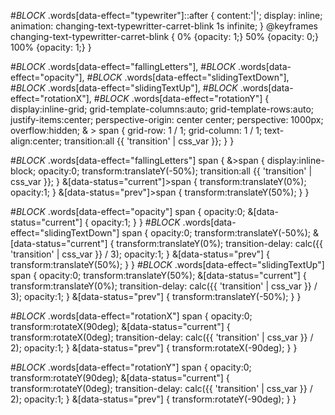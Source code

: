 #_BLOCK_ .words[data-effect="typewriter"]::after {
  content:'|';
  display: inline;
  animation: changing-text-typewritter-carret-blink 1s infinite;
}
@keyframes changing-text-typewritter-carret-blink {
  0% {opacity: 1;}
  50% {opacity: 0;}
  100% {opacity: 1;}
}


#_BLOCK_ .words[data-effect="fallingLetters"],
#_BLOCK_ .words[data-effect="opacity"],
#_BLOCK_ .words[data-effect="slidingTextDown"],
#_BLOCK_ .words[data-effect="slidingTextUp"],
#_BLOCK_ .words[data-effect="rotationX"],
#_BLOCK_ .words[data-effect="rotationY"] {
  display:inline-grid;
  grid-template-columns:auto;
  grid-template-rows:auto;
  justify-items:center;
  perspective-origin: center center;
  perspective: 1000px;
  overflow:hidden;
  & > span {
    grid-row: 1 / 1;
    grid-column: 1 / 1;
    text-align:center;
    transition:all {{ 'transition' | css_var }};
  }
}


#_BLOCK_ .words[data-effect="fallingLetters"] span {
  &>span {
    display:inline-block;
    opacity:0;
    transform:translateY(-50%);
    transition:all {{ 'transition' | css_var }};
  }
  &[data-status="current"]>span {
    transform:translateY(0%);
    opacity:1;
  }
  &[data-status="prev"]>span {
    transform:translateY(50%);
  }
}

#_BLOCK_ .words[data-effect="opacity"] span {
  opacity:0;
  &[data-status="current"] {
    opacity:1;
  }
}
#_BLOCK_ .words[data-effect="slidingTextDown"] span {
  opacity:0;
  transform:translateY(-50%);
  &[data-status="current"] {
    transform:translateY(0%);
    transition-delay: calc({{ 'transition' | css_var }} / 3);
    opacity:1;
  }
  &[data-status="prev"] {
    transform:translateY(50%);
  }
}
#_BLOCK_ .words[data-effect="slidingTextUp"] span {
  opacity:0;
  transform:translateY(50%);
  &[data-status="current"] {
    transform:translateY(0%);
    transition-delay: calc({{ 'transition' | css_var }} / 3);
    opacity:1;
  }
  &[data-status="prev"] {
    transform:translateY(-50%);
  }
}

#_BLOCK_ .words[data-effect="rotationX"] span {
  opacity:0;
  transform:rotateX(90deg);
  &[data-status="current"] {
    transform:rotateX(0deg);
    transition-delay: calc({{ 'transition' | css_var }} / 2);
    opacity:1;
  }
  &[data-status="prev"] {
    transform:rotateX(-90deg);
  }
}

#_BLOCK_ .words[data-effect="rotationY"] span {
  opacity:0;
  transform:rotateY(90deg);
  &[data-status="current"] {
    transform:rotateY(0deg);
    transition-delay: calc({{ 'transition' | css_var }} / 2);
    opacity:1;
  }
  &[data-status="prev"] {
    transform:rotateY(-90deg);
  }
}
